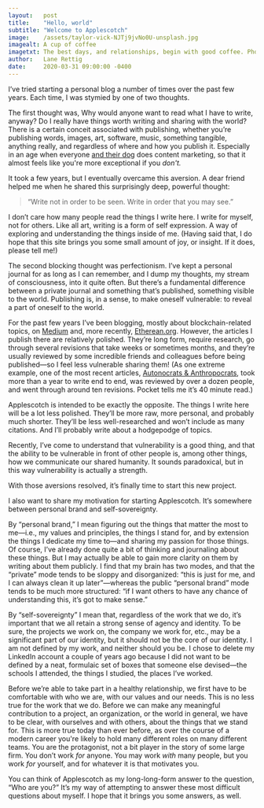 ```yaml
---
layout:   post
title:    "Hello, world"
subtitle: "Welcome to Applescotch"
image:    /assets/taylor-vick-NJTj9jvNo0U-unsplash.jpg
imagealt: A cup of coffee
imagetxt: The best days, and relationships, begin with good coffee. Photo by <a href="https://unsplash.com/@tvick?utm_source=unsplash&utm_medium=referral&utm_content=creditCopyText">Taylor Vick</a> on Unsplash.
author:   Lane Rettig
date:     2020-03-31 09:00:00 -0400
---
```

I’ve tried starting a personal blog a number of times over the past few years. Each time, I was stymied by one of two thoughts.

The first thought was, Why would anyone want to read what I have to write, anyway? Do I really have things worth writing and sharing with the world? There is a certain conceit associated with publishing, whether you’re publishing words, images, art, software, music, something tangible, anything really, and regardless of where and how you publish it. Especially in an age when everyone [and their dog](https://mediakix.com/blog/top-dogs-of-instagram-to-follow/) does content marketing, so that it almost feels like you're more exceptional if you _don't._

It took a few years, but I eventually overcame this aversion. A dear friend helped me when he shared this surprisingly deep, powerful thought:

> “Write not in order to be seen. Write in order that you may see.”

I don’t care how many people read the things I write here. I write for myself, not for others. Like all art, writing is a form of self expression. A way of exploring and understanding the things inside of me. (Having said that, I do hope that this site brings you some small amount of joy, or insight. If it does, please tell me!)

The second blocking thought was perfectionism. I’ve kept a personal journal for as long as I can remember, and I dump my thoughts, my stream of consciousness, into it quite often. But there’s a fundamental difference between a private journal and something that’s published, something visible to the world. Publishing is, in a sense, to make oneself vulnerable: to reveal a part of oneself to the world.

For the past few years I’ve been blogging, mostly about blockchain-related topics, on [Medium](https://medium.com/@lrettig) and, more recently, [Etherean.org](https://www.etherean.org/). However, the articles I publish there are relatively polished. They’re long form, require research, go through several revisions that take weeks or sometimes months, and they’re usually reviewed by some incredible friends and colleagues before being published—so I feel less vulnerable sharing them! (As one extreme example, one of the most recent articles, [Autonocrats & Anthropocrats](https://www.etherean.org/blockchain/community/governance/2020/03/04/autonocrats-anthropocrats.html), took more than a year to write end to end, was reviewed by over a dozen people, and went through around ten revisions. Pocket tells me it’s 40 minute read.)

Applescotch is intended to be exactly the opposite. The things I write here will be a lot less polished. They’ll be more raw, more personal, and probably much shorter. They’ll be less well-researched and won’t include as many citations. And I’ll probably write about a hodgepodge of topics.

Recently, I’ve come to understand that vulnerability is a good thing, and that the ability to be vulnerable in front of other people is, among other things, how we communicate our shared humanity. It sounds paradoxical, but in this way vulnerability is actually a strength.

With those aversions resolved, it’s finally time to start this new project.

I also want to share my motivation for starting Applescotch. It’s somewhere between personal brand and self-sovereignty.

By “personal brand,” I mean figuring out the things that matter the most to me—i.e., my values and principles, the things I stand for, and by extension the things I dedicate my time to—and sharing my passion for those things. Of course, I’ve already done quite a bit of thinking and journaling about these things. But I may actually be able to gain more clarity on them by writing about them publicly. I find that my brain has two modes, and that the “private” mode tends to be sloppy and disorganized: “this is just for me, and I can always clean it up later”—whereas the public “personal brand” mode tends to be much more structured: “if I want others to have any chance of understanding this, it’s got to make sense.”

By “self-sovereignty” I mean that, regardless of the work that we do, it’s important that we all retain a strong sense of agency and identity. To be sure, the projects we work on, the company we work for, etc., may be a significant part of our identity, but it should not be the core of our identity. I am not defined by my work, and neither should you be. I chose to delete my LinkedIn account a couple of years ago because I did not want to be defined by a neat, formulaic set of boxes that someone else devised—the schools I attended, the things I studied, the places I’ve worked.

Before we’re able to take part in a healthy relationship, we first have to be comfortable with who we are, with our values and our needs. This is no less true for the work that we do. Before we can make any meaningful contribution to a project, an organization, or the world in general, we have to be clear, with ourselves and with others, about the things that we stand for. This is more true today than ever before, as over the course of a modern career you're likely to hold many different roles on many different teams. You are the protagonist, not a bit player in the story of some large firm. You don’t work _for_ anyone. You may work _with_ many people, but you work _for_ yourself, and for whatever it is that motivates you.

You can think of Applescotch as my long-long-form answer to the question, “Who are you?” It’s my way of attempting to answer these most difficult questions about myself. I hope that it brings you some answers, as well.
